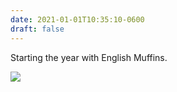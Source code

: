 ```yaml
---
date: 2021-01-01T10:35:10-0600
draft: false
---
```




Starting the year with English Muffins.

![](/images/2021/4a166d1c68.jpg)




